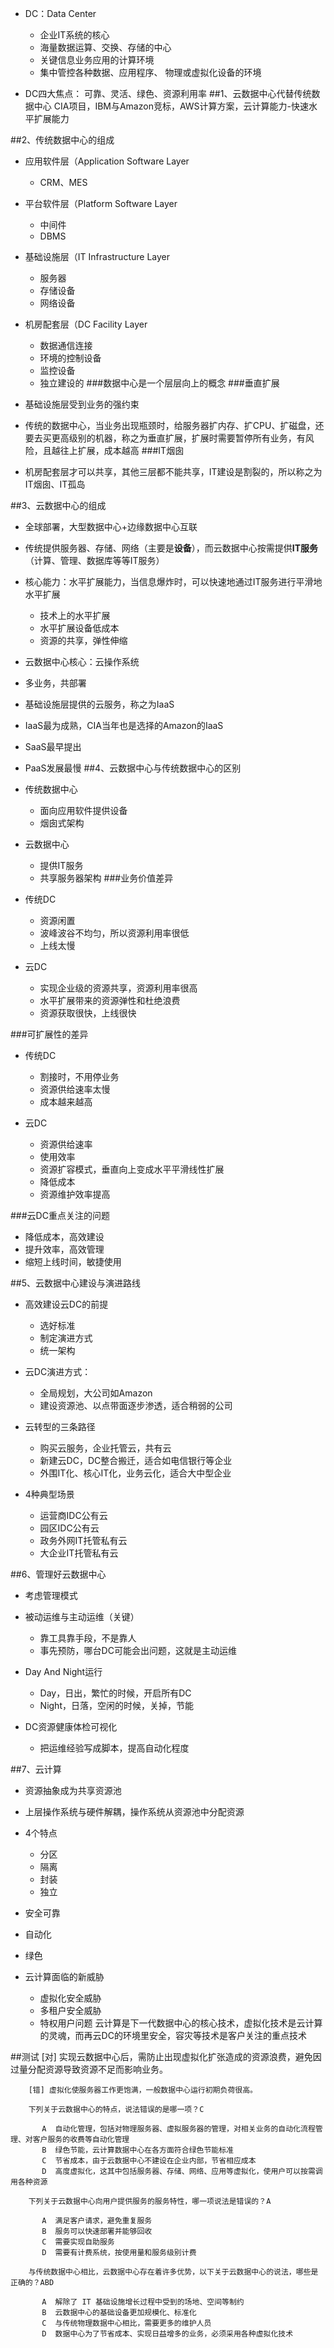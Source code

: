 - DC：Data Center
	- 企业IT系统的核心
	- 海量数据运算、交换、存储的中心
	- 关键信息业务应用的计算环境
	- 集中管控各种数据、应用程序、	物理或虚拟化设备的环境

- DC四大焦点：	可靠、灵活、绿色、资源利用率
##1、云数据中心代替传统数据中心
CIA项目，IBM与Amazon竞标，AWS计算方案，云计算能力-快速水平扩展能力

##2、传统数据中心的组成
- 应用软件层（Application Software Layer
	- CRM、MES
- 平台软件层（Platform Software Layer
	- 中间件
	- DBMS
- 基础设施层（IT Infrastructure Layer
	- 服务器
	- 存储设备
	- 网络设备

- 机房配套层（DC Facility Layer
	- 数据通信连接
	- 环境的控制设备
	- 监控设备
	- 独立建设的
###数据中心是一个层层向上的概念
###垂直扩展
- 基础设施层受到业务的强约束

- 传统的数据中心，当业务出现瓶颈时，给服务器扩内存、扩CPU、扩磁盘，还要去买更高级别的机器，称之为垂直扩展，扩展时需要暂停所有业务，有风险，且越往上扩展，成本越高
###IT烟囱
- 机房配套层才可以共享，其他三层都不能共享，IT建设是割裂的，所以称之为IT烟囱、IT孤岛

##3、云数据中心的组成
- 全球部署，大型数据中心+边缘数据中心互联
- 传统提供服务器、存储、网络（主要是**设备**），而云数据中心按需提供**IT服务**（计算、管理、数据库等等IT服务）
- 核心能力：水平扩展能力，当信息爆炸时，可以快速地通过IT服务进行平滑地水平扩展
	- 技术上的水平扩展
	- 水平扩展设备低成本
	- 资源的共享，弹性伸缩

- 云数据中心核心：云操作系统

- 多业务，共部署
- 基础设施层提供的云服务，称之为IaaS

- IaaS最为成熟，CIA当年也是选择的Amazon的IaaS
- SaaS最早提出
- PaaS发展最慢
##4、云数据中心与传统数据中心的区别
- 传统数据中心
	- 面向应用软件提供设备
	- 烟囱式架构
- 云数据中心
	- 提供IT服务
	- 共享服务器架构
###业务价值差异
- 传统DC
	- 资源闲置
	- 波峰波谷不均匀，所以资源利用率很低
	- 上线太慢

- 云DC
	- 实现企业级的资源共享，资源利用率很高
	- 水平扩展带来的资源弹性和杜绝浪费
	- 资源获取很快，上线很快

###可扩展性的差异
- 传统DC
	- 割接时，不用停业务
	- 资源供给速率太慢
	- 成本越来越高

- 云DC
	- 资源供给速率
	- 使用效率
	- 资源扩容模式，垂直向上变成水平平滑线性扩展
	- 降低成本
	- 资源维护效率提高

###云DC重点关注的问题
- 降低成本，高效建设
- 提升效率，高效管理
- 缩短上线时间，敏捷使用

##5、云数据中心建设与演进路线
- 高效建设云DC的前提
	- 选好标准
	- 制定演进方式
	- 统一架构

- 云DC演进方式：
	- 全局规划，大公司如Amazon
	- 建设资源池、以点带面逐步渗透，适合稍弱的公司

- 云转型的三条路径
	- 购买云服务，企业托管云，共有云
	- 新建云DC，DC整合搬迁，适合如电信银行等企业
	- 外围IT化、核心IT化，业务云化，适合大中型企业

- 4种典型场景
	- 运营商IDC公有云
	- 园区IDC公有云
	- 政务外网IT托管私有云
	- 大企业IT托管私有云

##6、管理好云数据中心
- 考虑管理模式

- 被动运维与主动运维（关键）
	- 靠工具靠手段，不是靠人
	- 事先预防，哪台DC可能会出问题，这就是主动运维

- Day And Night运行
	- Day，日出，繁忙的时候，开启所有DC
	- Night，日落，空闲的时候，关掉，节能	

- DC资源健康体检可视化
	- 把运维经验写成脚本，提高自动化程度

##7、云计算
- 资源抽象成为共享资源池
- 上层操作系统与硬件解耦，操作系统从资源池中分配资源
- 4个特点
	- 分区
	- 隔离
	- 封装
	- 独立
- 安全可靠
- 自动化
- 绿色

- 云计算面临的新威胁
	- 虚拟化安全威胁
	- 多租户安全威胁
	- 特权用户问题
云计算是下一代数据中心的核心技术，虚拟化技术是云计算的灵魂，而再云DC的环境里安全，容灾等技术是客户关注的重点技术


##测试
		[对] 实现云数据中心后，需防止出现虚拟化扩张造成的资源浪费，避免因过量分配资源导致资源不足而影响业务。
		
		[错] 虚拟化使服务器工作更饱满，一般数据中心运行初期负荷很高。
		
		下列关于云数据中心的特点，说法错误的是哪一项？C
		
		   A  自动化管理，包括对物理服务器、虚拟服务器的管理，对相关业务的自动化流程管理、对客户服务的收费等自动化管理
		   B  绿色节能，云计算数据中心在各方面符合绿色节能标准
		   C  节省成本，由于云数据中心不建设在企业内部，节省相应成本
		   D  高度虚拟化，这其中包括服务器、存储、网络、应用等虚拟化，使用户可以按需调用各种资源
		
		下列关于云数据中心向用户提供服务的服务特性，哪一项说法是错误的？A
		
		   A  满足客户请求，避免重复服务
		   B  服务可以快速部署并能够回收
		   C  需要实现自助服务
		   D  需要有计费系统，按使用量和服务级别计费
		
		与传统数据中心相比，云数据中心存在着许多优势，以下关于云数据中心的说法，哪些是正确的？ABD
		
		   A  解除了 IT 基础设施增长过程中受到的场地、空间等制约
		   B  云数据中心的基础设备更加规模化、标准化
		   C  与传统物理数据中心相比，需要更多的维护人员
		   D  数据中心为了节省成本、实现日益增多的业务，必须采用各种虚拟化技术